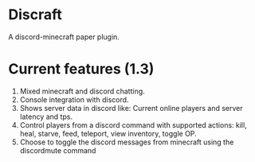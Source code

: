 # Discraft
A discord-minecraft paper plugin.

# Current features (1.3)
1. Mixed minecraft and discord chatting.
2. Console integration with discord.
3. Shows server data in discord like: Current online players and server latency and tps.
4. Control players from a discord command with supported actions: kill, heal, starve, feed, teleport, view inventory, toggle OP.
5. Choose to toggle the discord messages from minecraft using the discordmute command
